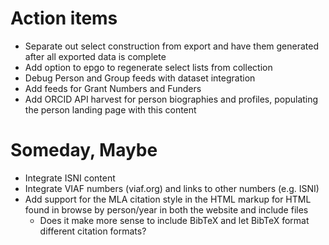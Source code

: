 
# Action items

+ Separate out select construction from export and have them generated after all exported data is complete
+ Add option to epgo to regenerate select lists from collection
+ Debug Person and Group feeds with dataset integration
+ Add feeds for Grant Numbers and Funders
+ Add ORCID API harvest for person biographies and profiles, populating the person landing page with this content

# Someday, Maybe

+ Integrate ISNI content
+ Integrate VIAF numbers (viaf.org) and links to other numbers (e.g. ISNI)
+ Add support for the MLA citation style in the HTML markup for HTML found in browse by person/year in both the website and include files
    + Does it make more sense to include BibTeX and let BibTeX format different citation formats?


